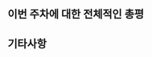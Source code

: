 <!--
✅ 제목 : [이름] N주차 제출
ex) [김하나] 1주차 제출

✅ 라벨 : 알고리즘_분류

✅ Reviewers : 본인을 제외한 모든 스터디원

✅ Assignees : 본인
-->

## 이번 주차에 대한 전체적인 총평

## 기타사항
